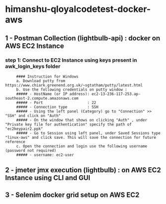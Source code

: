 # himanshu-qloyalcodetest-docker-aws

## 1 - Postman Collection (lightbulb-api) : docker on AWS EC2 Instance <br/>

### step 1: Connect to EC2 Instance using keys present in awk_login_keys folder <br/>
         #### Instruction for Windows
         a. Download putty from https://www.chiark.greenend.org.uk/~sgtatham/putty/latest.html
         b. Use the following credentials on putty window :
         ##### - HostName (or IP address): ec2-13-236-117-253.ap-southeast-2.compute.amazonaws.com 
         ##### - Port                    : 22
         ##### - Connection type         : SSH
         ##### - Using the left panel (Category) go to "Connection" >> "SSH" and click on "Auth"
         ##### - On the window that shows on clicking "Auth" , under "Private key file for authentication" specify the path of "ec2keypair2.ppk"
         ##### - Go to Session using left panel, under Saved Sessions type "linux-aws" and click save. This will save the connection for future reference
         c. Open the connection and login use the following username (password not required)
         ##### - username: ec2-user
         
         

## 2 - jmeter jmx execution (lightbulb) : on AWS EC2 Instance using CLI and GUI <br/>

## 3 - Selenim docker grid setup on AWS EC2 <br/>
